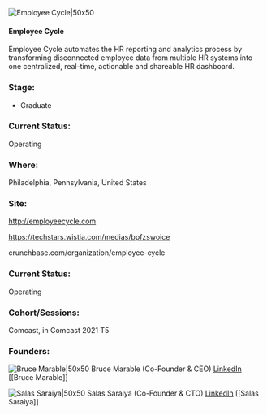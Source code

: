 

![Employee Cycle|50x50](https://apimg.techstars.com/connect/images/image_files/6183257f1974b4752fa44166/original/Screen_Shot_2021-11-03_at_8.12.31_PM.png)

#### Employee Cycle
Employee Cycle automates the HR reporting and analytics process by transforming disconnected employee data from multiple HR systems into one centralized, real-time, actionable and shareable HR dashboard.

### Stage: 
 - Graduate 

### Current Status: 
Operating

### Where:
Philadelphia, Pennsylvania, United States

### Site:
http://employeecycle.com

https://techstars.wistia.com/medias/bpfzswoice

crunchbase.com/organization/employee-cycle

### Current Status: 
Operating

### Cohort/Sessions: 
Comcast, in Comcast 2021 T5

### Founders: 

![Bruce Marable|50x50](https://apimg.techstars.com/connect/images/image_files/60fc5a10394317000761e612/original/bruce_marable_headshot_2.jpeg) Bruce Marable (Co-Founder & CEO) [LinkedIn](https://linkedin.com/in/brucemarable) [[Bruce Marable]]

![Salas Saraiya|50x50](https://www.f6s.com/images/profile-placeholder-user.jpg) Salas Saraiya (Co-Founder & CTO) [LinkedIn](https://linkedin.com/in/salas-saraiya-28b4169) [[Salas Saraiya]]


